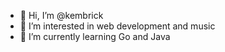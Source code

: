 - 👋 Hi, I’m @kembrick
- 👀 I’m interested in web development and music
- 🌱 I’m currently learning Go and Java

<!---
kembrick/kembrick is a ✨ special ✨ repository 
- 💞️ I’m looking to collaborate on ...
- 📫 How to reach me ...
--->
